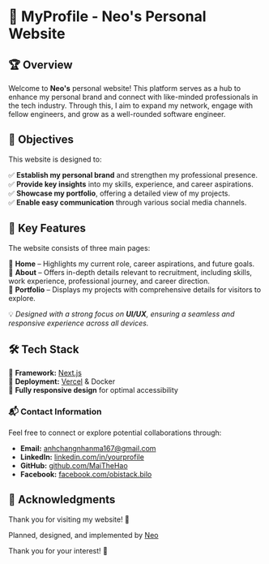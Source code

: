 # 🌟 MyProfile - Neo's Personal Website

## 🏆 Overview

Welcome to **Neo's** personal website! This platform serves as a hub to enhance my personal brand and connect with like-minded professionals in the tech industry. Through this, I aim to expand my network, engage with fellow engineers, and grow as a well-rounded software engineer.

## 🎯 Objectives

This website is designed to:

✅ **Establish my personal brand** and strengthen my professional presence.  
✅ **Provide key insights** into my skills, experience, and career aspirations.  
✅ **Showcase my portfolio**, offering a detailed view of my projects.  
✅ **Enable easy communication** through various social media channels.

## 📌 Key Features

The website consists of three main pages:

🔹 **Home** – Highlights my current role, career aspirations, and future goals.  
🔹 **About** – Offers in-depth details relevant to recruitment, including skills, work experience, professional journey, and career direction.  
🔹 **Portfolio** – Displays my projects with comprehensive details for visitors to explore.

💡 _Designed with a strong focus on **UI/UX**, ensuring a seamless and responsive experience across all devices._

## 🛠️ Tech Stack

🚀 **Framework:** [Next.js](https://nextjs.org/)  
🚀 **Deployment:** [Vercel](https://vercel.com/) & Docker  
🚀 **Fully responsive design** for optimal accessibility

### 📬 Contact Information  
Feel free to connect or explore potential collaborations through:

- **Email:** [anhchangnhanma167@gmail.com](mailto:anhchangnhanma167@gmail.com)  
- **LinkedIn:** [linkedin.com/in/yourprofile](https://linkedin.com/in/yourprofile)  
- **GitHub:** [github.com/MaiTheHao](https://github.com/MaiTheHao)  
- **Facebook:** [facebook.com/obistack.bilo](https://www.facebook.com/obistack.bilo)  

## 🙏 Acknowledgments

Thank you for visiting my website! 🚀

Planned, designed, and implemented by [Neo](https://github.com/MaiTheHao)

Thank you for your interest! 🚀
